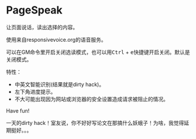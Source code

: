 # PageSpeak

让页面说话，读出选择的内容。

使用来自responsivevoice.org的语音服务。

可以在GM命令里开启关闭选读模式，也可以用<kbd>Ctrl</kbd> + <kbd>e</kbd>快捷键开启关闭。默认是关闭模式。

特性：

- 中英文智能识别(结果就是dirty hack)。
- 左下角进度提示。
- 不大可能出现因为网站或浏览器的安全设置造成请求被阻止的情况。

Have fun!

一天的dirty hack！室友说，你不好好写论文在那搞什么妖蛾子！为啥，我觉得延期挺好。。。

